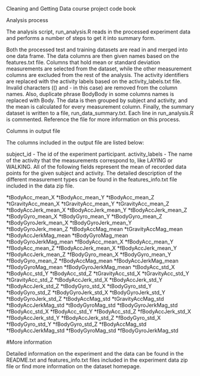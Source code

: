 Cleaning and Getting Data course project code book

Analysis process

The analysis script, run_analysis.R reads in the processed experiment data and performs a number of steps to get it into summary form.

Both the processed test and training datasets are read in and merged into one data frame.
The data columns are then given names based on the features.txt file.
Columns that hold mean or standard deviation measurements are selected from the dataset, while the other measurement columns are excluded from the rest of the analysis.
The activity identifiers are replaced with the activity labels based on the activity_labels.txt file.
Invalid characters (() and - in this case) are removed from the column names. Also, duplicate phrase BodyBody in some columns names is replaced with Body.
The data is then grouped by subject and activity, and the mean is calculated for every measurement column.
Finally, the summary dataset is written to a file, run_data_summary.txt.
Each line in run_analysis.R is commented. Reference the file for more information on this process.

Columns in output file

The columns included in the output file are listed below:

subject_id - The id of the experiment participant.
activity_labels - The name of the activity that the measurements correspond to, like LAYING or WALKING.
All of the following fields represent the mean of recorded data points for the given subject and activity. The detailed description of the different measurement types can be found in the features_info.txt file included in the data zip file.

*tBodyAcc_mean_X
*tBodyAcc_mean_Y
*tBodyAcc_mean_Z
*tGravityAcc_mean_X
*tGravityAcc_mean_Y
*tGravityAcc_mean_Z
*tBodyAccJerk_mean_X
*tBodyAccJerk_mean_Y
*tBodyAccJerk_mean_Z
*tBodyGyro_mean_X
*tBodyGyro_mean_Y
*tBodyGyro_mean_Z
*tBodyGyroJerk_mean_X
*tBodyGyroJerk_mean_Y
*tBodyGyroJerk_mean_Z
*tBodyAccMag_mean
*tGravityAccMag_mean
*tBodyAccJerkMag_mean
*tBodyGyroMag_mean
*tBodyGyroJerkMag_mean
*fBodyAcc_mean_X
*fBodyAcc_mean_Y
*fBodyAcc_mean_Z
*fBodyAccJerk_mean_X
*fBodyAccJerk_mean_Y
*fBodyAccJerk_mean_Z
*fBodyGyro_mean_X
*fBodyGyro_mean_Y
*fBodyGyro_mean_Z
*fBodyAccMag_mean
*fBodyAccJerkMag_mean
*fBodyGyroMag_mean
*fBodyGyroJerkMag_mean
*tBodyAcc_std_X
*tBodyAcc_std_Y
*tBodyAcc_std_Z
*tGravityAcc_std_X
*tGravityAcc_std_Y
*tGravityAcc_std_Z
*tBodyAccJerk_std_X
*tBodyAccJerk_std_Y
*tBodyAccJerk_std_Z
*tBodyGyro_std_X
*tBodyGyro_std_Y
*tBodyGyro_std_Z
*tBodyGyroJerk_std_X
*tBodyGyroJerk_std_Y
*tBodyGyroJerk_std_Z
*tBodyAccMag_std
*tGravityAccMag_std
*tBodyAccJerkMag_std
*tBodyGyroMag_std
*tBodyGyroJerkMag_std
*fBodyAcc_std_X
*fBodyAcc_std_Y
*fBodyAcc_std_Z
*fBodyAccJerk_std_X
*fBodyAccJerk_std_Y
*fBodyAccJerk_std_Z
*fBodyGyro_std_X
*fBodyGyro_std_Y
*fBodyGyro_std_Z
*fBodyAccMag_std
*fBodyAccJerkMag_std
*fBodyGyroMag_std
*fBodyGyroJerkMag_std

#More information

Detailed information on the experiment and the data can be found in the README.txt and features_info.txt files included in the experiment data zip file or find more information on the dataset homepage.
